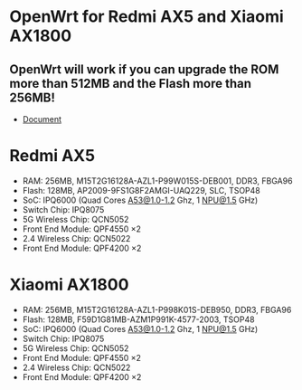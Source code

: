 # OpenWrt for Redmi AX5 and Xiaomi AX1800

## OpenWrt will work if you can upgrade the ROM more than 512MB and the Flash more than 256MB!

- [Document](https://github.com/Lvellios/OpenWrt-AX5-AX1800/blob/main/Doc.md)

# Redmi AX5
- RAM: 256MB, M15T2G16128A-AZL1-P99W015S-DEB001, DDR3, FBGA96
- Flash: 128MB, AP2009-9FS1G8F2AMGI-UAQ229, SLC, TSOP48
- SoC: IPQ6000 (Quad Cores A53@1.0-1.2 Ghz, 1 NPU@1.5 GHz)
- Switch Chip: IPQ8075
- 5G Wireless Chip: QCN5052
- Front End Module: QPF4550 ×2
- 2.4 Wireless Chip: QCN5022
- Front End Module: QPF4200 ×2

# Xiaomi AX1800
- RAM: 256MB, M15T2G16128A-AZL1-P998K01S-DEB950, DDR3, FBGA96
- Flash: 128MB, F59D1G81MB-AZM1P991K-4577-2003, TSOP48
- SoC: IPQ6000 (Quad Cores A53@1.0-1.2 Ghz, 1 NPU@1.5 GHz)
- Switch Chip: IPQ8075
- 5G Wireless Chip: QCN5052
- Front End Module: QPF4550 ×2
- 2.4 Wireless Chip: QCN5022
- Front End Module: QPF4200 ×2